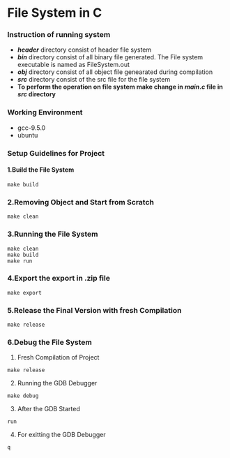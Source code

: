 # File System in C


### Instruction of running system
-   **$header$** directory consist of header file system
-   **$bin$** directory consist of all binary file    generated. The File system executable is named as FileSystem.out
-   **$obj$** directory consist of all object file genearated during compilation
-   **$src$** directory consist of the src file for the file system
-   **To perform the operation on file system make change in $main.c$ file in $src$ directory**




### Working Environment
-   gcc-9.5.0
-   ubuntu


### Setup Guidelines for Project
#### 1.Build the File System
```
make build
```

### 2.Removing Object and Start from Scratch
```
make clean
```

### 3.Running the File System
```
make clean
make build
make run
```

### 4.Export the export in .zip file 
```
make export
```

### 5.Release the Final Version with fresh Compilation
```
make release
```

### 6.Debug the File System
1. Fresh Compilation of Project
```
make release
```
2. Running the GDB Debugger
```
make debug
```
3. After the GDB Started
```
run
```
4. For exitting the GDB Debugger
```
q
```